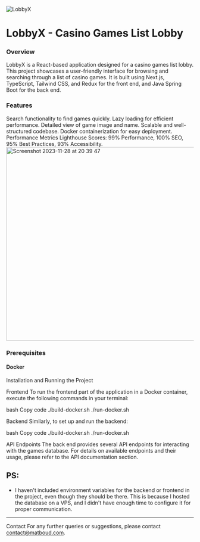 
![LobbyX](https://github.com/matboud/LobbyX/assets/24990394/21305b0d-918c-48ec-b26e-8249634e5c9f)



# LobbyX - Casino Games List Lobby
### Overview
LobbyX is a React-based application designed for a casino games list lobby. This project showcases a user-friendly interface for browsing and searching through a list of casino games. It is built using Next.js, TypeScript, Tailwind CSS, and Redux for the front end, and Java Spring Boot for the back end.

### Features
Search functionality to find games quickly.
Lazy loading for efficient performance.
Detailed view of game image and name.
Scalable and well-structured codebase.
Docker containerization for easy deployment.
Performance Metrics
Lighthouse Scores: 99% Performance, 100% SEO, 95% Best Practices, 93% Accessibility.
<img width="520" alt="Screenshot 2023-11-28 at 20 39 47" src="https://github.com/matboud/LobbyX/assets/24990394/716c0c8e-5e4e-4bcd-8d54-b9e1b9670b80">



### Prerequisites
#### Docker
Installation and Running the Project

Frontend
To run the frontend part of the application in a Docker container, execute the following commands in your terminal:

bash
Copy code
./build-docker.sh
./run-docker.sh

Backend
Similarly, to set up and run the backend:

bash
Copy code
./build-docker.sh
./run-docker.sh


API Endpoints
The back end provides several API endpoints for interacting with the games database. For details on available endpoints and their usage, please refer to the API documentation section.


## PS:
- I haven't included environment variables for the backend or frontend in the project, even though they should be there. This is because I hosted the database on a VPS, and I didn't have enough time to configure it for proper communication.
-------------

Contact
For any further queries or suggestions, please contact <contact@matboud.com>.
